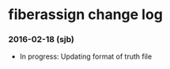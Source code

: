 fiberassign change log
======================

### 2016-02-18 (sjb) ###

* In progress: Updating format of truth file
